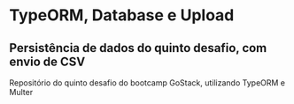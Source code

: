 # TypeORM, Database e Upload

## Persistência de dados do quinto desafio, com envio de CSV

Repositório do quinto desafio do bootcamp GoStack, utilizando TypeORM e Multer
